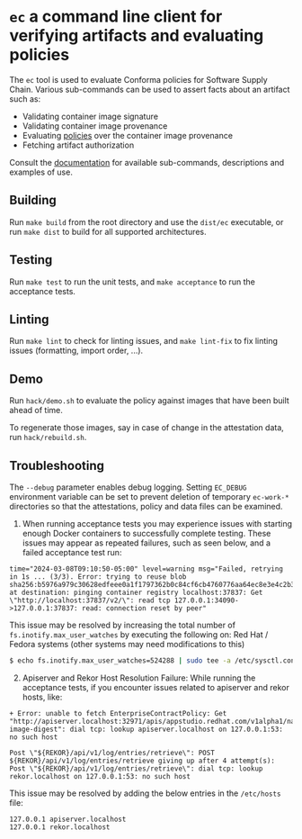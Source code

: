 # `ec` a command line client for verifying artifacts and evaluating policies

The `ec` tool is used to evaluate Conforma policies for Software
Supply Chain. Various sub-commands can be used to assert facts about an artifact
such as:
  * Validating container image signature
  * Validating container image provenance
  * Evaluating [policies][pol] over the container image provenance
  * Fetching artifact authorization

Consult the [documentation][docs] for available sub-commands, descriptions and
examples of use.

## Building

Run `make build` from the root directory and use the `dist/ec` executable, or
run `make dist` to build for all supported architectures.

## Testing

Run `make test` to run the unit tests, and `make acceptance` to run the
acceptance tests.

## Linting

Run `make lint` to check for linting issues, and `make lint-fix` to fix linting
issues (formatting, import order, ...).

## Demo

Run `hack/demo.sh` to evaluate the policy against images that have been
built ahead of time.

To regenerate those images, say in case of change in the attestation data, run
`hack/rebuild.sh`.

## Troubleshooting

The `--debug` parameter enables debug logging. Setting `EC_DEBUG` environment
variable can be set to prevent deletion of temporary `ec-work-*` directories so
that the attestations, policy and data files can be examined.

1. When running acceptance tests you may experience issues with starting enough Docker containers to successfully complete testing. These issues may appear as repeated failures, such as seen below, and a failed acceptance test run:
```
time="2024-03-08T09:10:50-05:00" level=warning msg="Failed, retrying in 1s ... (3/3). Error: trying to reuse blob sha256:b5976a979c30628edfeee0a1f1797362b0c84cf6cb4760776aa64ec8e3e4c2b3 at destination: pinging container registry localhost:37837: Get \"http://localhost:37837/v2/\": read tcp 127.0.0.1:34090->127.0.0.1:37837: read: connection reset by peer"
```

This issue may be resolved by increasing the total number of `fs.inotify.max_user_watches` by executing the following on: Red Hat / Fedora systems (other systems may need modifications to this)
``` bash
$ echo fs.inotify.max_user_watches=524288 | sudo tee -a /etc/sysctl.conf && sudo sysctl -p
```

2. Apiserver and Rekor Host Resolution Failure: While running the acceptance tests, if you encounter issues related to apiserver and rekor hosts, like:
```
+ Error: unable to fetch EnterpriseContractPolicy: Get "http://apiserver.localhost:32971/apis/appstudio.redhat.com/v1alpha1/namespaces/acceptance/enterprisecontractpolicies/mismatched-image-digest": dial tcp: lookup apiserver.localhost on 127.0.0.1:53: no such host

Post \"${REKOR}/api/v1/log/entries/retrieve\": POST ${REKOR}/api/v1/log/entries/retrieve giving up after 4 attempt(s): Post \"${REKOR}/api/v1/log/entries/retrieve\": dial tcp: lookup rekor.localhost on 127.0.0.1:53: no such host
```

This issue may be resolved by adding the below entries in the `/etc/hosts` file:
```
127.0.0.1 apiserver.localhost
127.0.0.1 rekor.localhost
```

[pol]: https://github.com/enterprise-contract/ec-policies/
[docs]: https://enterprisecontract.dev/docs/ec-cli/ec.html
